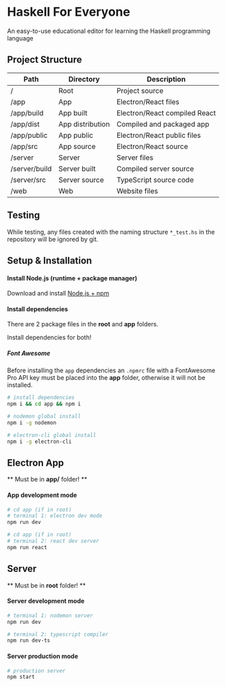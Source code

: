 # Haskell For Everyone
An easy-to-use educational editor for learning the Haskell programming language

## Project Structure

| Path | Directory | Description | 
| - | - | - |
| / | Root | Project source |
| /app | App | Electron/React files|
| /app/build | App built| Electron/React compiled React |
| /app/dist | App distribution | Compiled and packaged app |
| /app/public | App public | Electron/React public files |
| /app/src | App source |  Electron/React source |
| /server | Server | Server files |
| /server/build | Server built| Compiled server source |
| /server/src | Server source | TypeScript source code |
| /web | Web | Website files 

## Testing

While testing, any files created with the naming structure `*_test.hs` in the repository will be ignored by git.

## Setup & Installation 

#### Install Node.js (runtime + package manager)
Download and install [Node.js + npm](https://nodejs.org/en/)

#### Install dependencies  
There are 2 package files in the __root__ and __app__ folders. 

Install dependencies for both! 

##### Font Awesome

Before installing the `app` dependencies an `.npmrc` file with a FontAwesome Pro API key must be placed into the __app__ folder, otherwise it will not be installed.

```bash
# install dependencies
npm i && cd app && npm i

# nodemon global install
npm i -g nodemon 

# electron-cli global install
npm i -g electron-cli
```

## Electron App 
\*\* Must be in __app/__ folder! \*\*

#### App development mode
```bash
# cd app (if in root)
# terminal 1: electron dev mode
npm run dev
```
```bash
# cd app (if in root)
# terminal 2: react dev server
npm run react
```

## Server
\*\* Must be in __root__ folder! \*\*

#### Server development mode 
```bash
# terminal 1: nodemon server
npm run dev 
```
```bash
# terminal 2: typescript compiler
npm run dev-ts
```
#### Server production mode 
```bash
# production server
npm start
```